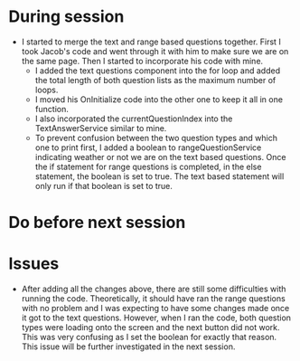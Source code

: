 # During session
- I started to merge the text and range based questions together. First I took Jacob's code and went through it with him to make sure we are on the same page. Then I started to incorporate his code with mine.
    * I added the text questions component into the for loop and added the total length of both question lists as the maximum number of loops. 
    * I moved his OnInitialize code into the other one to keep it all in one function. 
    * I also incorporated the currentQuestionIndex into the TextAnswerService similar to mine. 
    * To prevent confusion between the two question types and which one to print first, I added a boolean to rangeQuestionService indicating weather or not we are on the text based questions. Once the if statement for range questions is completed, in the else statement, the boolean is set to true. The text based statement will only run if that boolean is set to true.

# Do before next session

# Issues
- After adding all the changes above, there are still some difficulties with running the code. Theoretically, it should have ran the range questions with no problem and I was expecting to have some changes made once it got to the text questions. However, when I ran the code, both question types were loading onto the screen and the next button did not work. This was very confusing as I set the boolean for exactly that reason. This issue will be further investigated in the next session. 